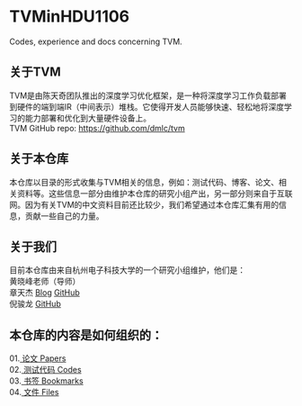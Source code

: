 # TVMinHDU1106  
Codes, experience and docs concerning TVM.  

## 关于TVM  
TVM是由陈天奇团队推出的深度学习优化框架，是一种将深度学习工作负载部署到硬件的端到端IR（中间表示）堆栈。它使得开发人员能够快速、轻松地将深度学习的能力部署和优化到大量硬件设备上。  
TVM GitHub repo: <https://github.com/dmlc/tvm>  

## 关于本仓库  
本仓库以目录的形式收集与TVM相关的信息，例如：测试代码、博客、论文、相关资料等。这些信息一部分由维护本仓库的研究小组产出，另一部分则来自于互联网。因为有关TVM的中文资料目前还比较少，我们希望通过本仓库汇集有用的信息，贡献一些自己的力量。  

## 关于我们  
目前本仓库由来自杭州电子科技大学的一个研究小组维护，他们是：  
黄晓峰老师（导师）  
章天杰 [Blog](http://imztj.cn) [GitHub](https://github.com/ztjryg4/)  
倪骏龙 [GitHub](https://github.com/zh-Spike)  

## 本仓库的内容是如何组织的：  

01.[ 论文 Papers](01.%E8%AE%BA%E6%96%87)  
02.[ 测试代码 Codes](02.%E6%B5%8B%E8%AF%95%E4%BB%A3%E7%A0%81)  
03.[ 书签 Bookmarks](03.%E4%B9%A6%E7%AD%BE)  
04.[ 文件 Files](04.%E6%96%87%E4%BB%B6)  